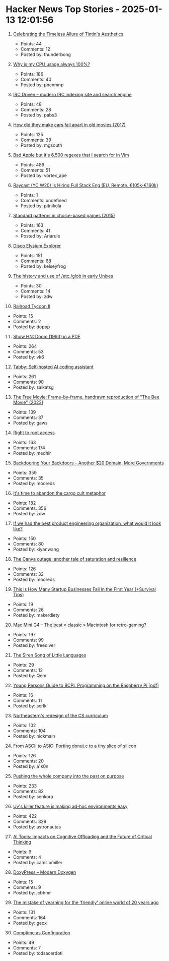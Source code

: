 # Hacker News Top Stories - 2025-01-13 12:01:56

1. [Celebrating the Timeless Allure of Tintin's Aesthetics](https://collegetowns.substack.com/p/celebrating-the-timeless-allure-of)
   - Points: 44
   - Comments: 12
   - Posted by: thunderbong

2. [Why is my CPU usage always 100%?](https://www.downtowndougbrown.com/2024/04/why-is-my-cpu-usage-always-100-upgrading-my-chumby-8-kernel-part-9/)
   - Points: 186
   - Comments: 40
   - Posted by: pncnmnp

3. [IRC Driven – modern IRC indexing site and search engine](https://www.ircdriven.com/)
   - Points: 48
   - Comments: 28
   - Posted by: pabs3

4. [How did they make cars fall apart in old movies (2017)](https://movies.stackexchange.com/questions/79161/how-did-they-make-cars-fall-apart-in-old-movies)
   - Points: 125
   - Comments: 39
   - Posted by: mgsouth

5. [Bad Apple but it's 6,500 regexes that I search for in Vim](https://eieio.games/blog/bad-apple-with-regex-in-vim/)
   - Points: 489
   - Comments: 51
   - Posted by: vortex_ape

6. [Raycast (YC W20) Is Hiring Full Stack Eng (EU, Remote, €105k-€160k)](https://www.raycast.com/jobs/software-engineer-full-stack)
   - Points: 1
   - Comments: undefined
   - Posted by: pitnikola

7. [Standard patterns in choice-based games (2015)](https://heterogenoustasks.wordpress.com/2015/01/26/standard-patterns-in-choice-based-games/)
   - Points: 163
   - Comments: 41
   - Posted by: Ariarule

8. [Disco Elysium Explorer](http://134.0.119.41)
   - Points: 151
   - Comments: 68
   - Posted by: kelseyfrog

9. [The history and use of /etc./glob in early Unixes](https://utcc.utoronto.ca/~cks/space/blog/unix/EtcGlobHistory)
   - Points: 30
   - Comments: 14
   - Posted by: zdw

10. [Railroad Tycoon II](https://www.filfre.net/2025/01/railroad-tycoon-ii/)
   - Points: 15
   - Comments: 2
   - Posted by: doppp

11. [Show HN: Doom (1993) in a PDF](https://doompdf.pages.dev/doom.pdf)
   - Points: 264
   - Comments: 53
   - Posted by: vk6

12. [Tabby: Self-hosted AI coding assistant](https://github.com/TabbyML/tabby)
   - Points: 261
   - Comments: 90
   - Posted by: saikatsg

13. [The Free Movie: Frame-by-frame, handrawn reproduction of "The Bee Movie" (2023)](https://thefreemovie.buzz/)
   - Points: 139
   - Comments: 37
   - Posted by: gaws

14. [Right to root access](https://medhir.com/blog/right-to-root-access)
   - Points: 163
   - Comments: 174
   - Posted by: medhir

15. [Backdooring Your Backdoors – Another $20 Domain, More Governments](https://labs.watchtowr.com/more-governments-backdoors-in-your-backdoors/)
   - Points: 359
   - Comments: 35
   - Posted by: mooreds

16. [It's time to abandon the cargo cult metaphor](https://www.righto.com/2025/01/its-time-to-abandon-cargo-cult-metaphor.html)
   - Points: 182
   - Comments: 356
   - Posted by: zdw

17. [If we had the best product engineering organization, what would it look like?](https://www.jamesshore.com/v2/blog/2025/the-best-product-engineering-org-in-the-world)
   - Points: 150
   - Comments: 80
   - Posted by: kiyanwang

18. [The Canva outage: another tale of saturation and resilience](https://surfingcomplexity.blog/2024/12/21/the-canva-outage-another-tale-of-saturation-and-resilience/)
   - Points: 126
   - Comments: 32
   - Posted by: mooreds

19. [This is How Many Startup Businesses Fail in the First Year (+Survival Tips)](https://54collective.vc/insight/startup-businesses-fail-in-the-first-year-survival-tips/)
   - Points: 19
   - Comments: 26
   - Posted by: makerdiety

20. [Mac Mini G4 – The best « classic » Macintosh for retro-gaming?](https://www.xtof.info/MacMiniG4-the-best-classic-macintosh-for-retrogaming.html)
   - Points: 197
   - Comments: 99
   - Posted by: freediver

21. [The Siren Song of Little Languages](https://www.wilfred.me.uk/blog/2019/03/24/the-siren-song-of-little-languages/)
   - Points: 29
   - Comments: 12
   - Posted by: Qem

22. [Young Persons Guide to BCPL Programming on the Raspberry Pi [pdf]](https://www.cl.cam.ac.uk/~mr10/bcpl4raspi.pdf)
   - Points: 16
   - Comments: 11
   - Posted by: scrlk

23. [Northeastern's redesign of the CS curriculum](https://huntnewsnu.com/82511/editorial/op-eds/op-ed-northeasterns-redesign-of-the-khoury-curriculum-abandons-the-fundamentals-of-computer-science/)
   - Points: 102
   - Comments: 104
   - Posted by: nickmain

24. [From ASCII to ASIC: Porting donut.c to a tiny slice of silicon](https://www.a1k0n.net/2025/01/10/tiny-tapeout-donut.html)
   - Points: 126
   - Comments: 20
   - Posted by: a1k0n

25. [Pushing the whole company into the past on purpose](https://rachelbythebay.com/w/2025/01/09/lag/)
   - Points: 233
   - Comments: 82
   - Posted by: senkora

26. [Uv's killer feature is making ad-hoc environments easy](https://valatka.dev/2025/01/12/on-killer-uv-feature.html)
   - Points: 422
   - Comments: 329
   - Posted by: astronautas

27. [AI Tools: Impacts on Cognitive Offloading and the Future of Critical Thinking](https://www.mdpi.com/2075-4698/15/1/6)
   - Points: 9
   - Comments: 4
   - Posted by: camillomiller

28. [DoxyPress – Modern Doxygen](https://www.copperspice.com/docs/doxypress/index.html)
   - Points: 15
   - Comments: 9
   - Posted by: jcbhmr

29. [The mistake of yearning for the 'friendly' online world of 20 years ago](https://english.elpais.com/lifestyle/2025-01-07/the-internet-hasnt-made-us-bad-we-were-already-like-that-the-mistake-of-yearning-for-the-friendly-online-world-of-20-years-ago.html)
   - Points: 131
   - Comments: 164
   - Posted by: geox

30. [Comptime as Configuration](https://www.openmymind.net/Comptime-as-Configuration/)
   - Points: 49
   - Comments: 7
   - Posted by: todsacerdoti

